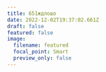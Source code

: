 ```yaml
---
title: 651ждлошо
date: 2022-12-02T19:37:02.661Z
draft: false
featured: false
image:
  filename: featured
  focal_point: Smart
  preview_only: false
---
```

